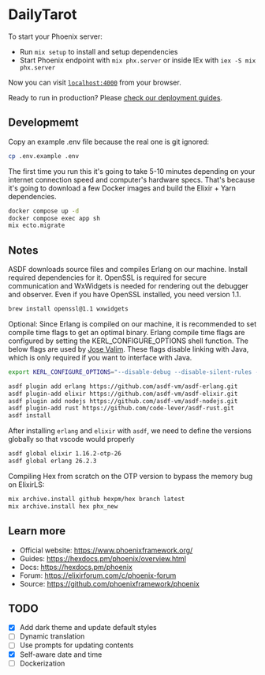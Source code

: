 # DailyTarot

To start your Phoenix server:

* Run `mix setup` to install and setup dependencies
* Start Phoenix endpoint with `mix phx.server` or inside IEx with `iex -S mix phx.server`

Now you can visit [`localhost:4000`](http://localhost:4000) from your browser.

Ready to run in production? Please [check our deployment guides](https://hexdocs.pm/phoenix/deployment.html).

## Developmemt

Copy an example .env file because the real one is git ignored:

```sh
cp .env.example .env
```

The first time you run this it's going to take 5-10 minutes depending on your internet connection speed and computer's hardware specs. That's because it's going to download a few Docker images and build the Elixir + Yarn dependencies.

```sh
docker compose up -d
docker compose exec app sh
mix ecto.migrate
```

## Notes

ASDF downloads source files and compiles Erlang on our machine. Install required dependencies for it. OpenSSL is required for secure communication and WxWidgets is needed for rendering out the debugger and observer. Even if you have OpenSSL installed, you need version 1.1.

```sh
brew install openssl@1.1 wxwidgets
```

Optional: Since Erlang is compiled on our machine, it is recommended to set compile time flags to get an optimal binary. Erlang compile time flags are configured by setting the KERL_CONFIGURE_OPTIONS shell function. The below flags are used by [Jose Valim](https://twitter.com/josevalim/status/1507608988577316865?lang=en). These flags disable linking with Java, which is only required if you want to interface with Java.

```sh
export KERL_CONFIGURE_OPTIONS="--disable-debug --disable-silent-rules --without-javac --enable-shared-zlib --enable-dynamic-ssl-lib --enable-threads --enable-kernel-poll --enable-wx --enable-webview --enable-darwin-64bit --enable-gettimeofday-as-os-system-time --with-ssl=$(brew --prefix openssl@1.1)" KERL_BUILD_DOCS="yes"
```

```sh
asdf plugin add erlang https://github.com/asdf-vm/asdf-erlang.git
asdf plugin-add elixir https://github.com/asdf-vm/asdf-elixir.git
asdf plugin add nodejs https://github.com/asdf-vm/asdf-nodejs.git
asdf plugin-add rust https://github.com/code-lever/asdf-rust.git
asdf install
```

After installing `erlang` and `elixir` with `asdf`, we need to define the versions globally so that vscode would properly

```sh
asdf global elixir 1.16.2-otp-26
asdf global erlang 26.2.3
```

Compiling Hex from scratch on the OTP version to bypass the memory bug on ElixirLS:

```sh
mix archive.install github hexpm/hex branch latest
mix archive.install hex phx_new
```

## Learn more

* Official website: <https://www.phoenixframework.org/>
* Guides: <https://hexdocs.pm/phoenix/overview.html>
* Docs: <https://hexdocs.pm/phoenix>
* Forum: <https://elixirforum.com/c/phoenix-forum>
* Source: <https://github.com/phoenixframework/phoenix>

## TODO

* [x] Add dark theme and update default styles
* [ ] Dynamic translation
* [ ] Use prompts for updating contents
* [x] Self-aware date and time
* [ ] Dockerization
